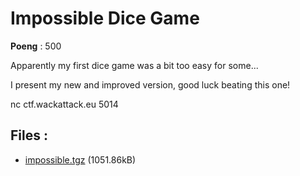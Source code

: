 # Impossible Dice Game
**Poeng** : 500

Apparently my first dice game was a bit too easy for some...
I present my new and improved version, good luck beating this one!

nc ctf.wackattack.eu 5014

## Files : 

 - [impossible.tgz](./impossible.tgz) (1051.86kB)